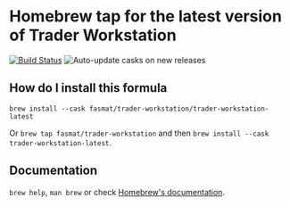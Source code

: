 # Homebrew tap for the latest version of Trader Workstation

[![Build Status](https://fasmat.visualstudio.com/homebrew-trader-workstation/_apis/build/status/fasmat.homebrew-trader-workstation?branchName=main)](https://fasmat.visualstudio.com/homebrew-trader-workstation/_build/latest?definitionId=1&branchName=main) ![Auto-update casks on new releases](https://github.com/fasmat/homebrew-trader-workstation/workflows/Auto-update%20casks%20on%20new%20releases/badge.svg)

## How do I install this formula

`brew install --cask fasmat/trader-workstation/trader-workstation-latest`

Or `brew tap fasmat/trader-workstation` and then `brew install --cask trader-workstation-latest`.

## Documentation

`brew help`, `man brew` or check [Homebrew's documentation](https://docs.brew.sh).
